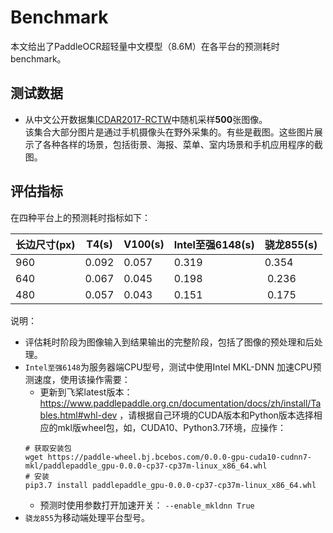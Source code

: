 # Benchmark

本文给出了PaddleOCR超轻量中文模型（8.6M）在各平台的预测耗时benchmark。

## 测试数据  
- 从中文公开数据集[ICDAR2017-RCTW](https://github.com/PaddlePaddle/PaddleOCR/blob/develop/doc/doc_ch/datasets.md#ICDAR2017-RCTW-17)中随机采样**500**张图像。  
该集合大部分图片是通过手机摄像头在野外采集的。有些是截图。这些图片展示了各种各样的场景，包括街景、海报、菜单、室内场景和手机应用程序的截图。

## 评估指标  
在四种平台上的预测耗时指标如下：  

|长边尺寸(px)|T4(s)|V100(s)|Intel至强6148(s)|骁龙855(s)|
|-|-|-|-|-|
|960|0.092|0.057|0.319|0.354|
|640|0.067|0.045|0.198| 0.236|
|480|0.057|0.043|0.151| 0.175| 

说明： 
- 评估耗时阶段为图像输入到结果输出的完整阶段，包括了图像的预处理和后处理。  
- `Intel至强6148`为服务器端CPU型号，测试中使用Intel MKL-DNN 加速CPU预测速度，使用该操作需要：  
    - 更新到飞桨latest版本：https://www.paddlepaddle.org.cn/documentation/docs/zh/install/Tables.html#whl-dev ，请根据自己环境的CUDA版本和Python版本选择相应的mkl版wheel包，如，CUDA10、Python3.7环境，应操作：
    ```shell
    # 获取安装包
    wget https://paddle-wheel.bj.bcebos.com/0.0.0-gpu-cuda10-cudnn7-mkl/paddlepaddle_gpu-0.0.0-cp37-cp37m-linux_x86_64.whl
    # 安装
    pip3.7 install paddlepaddle_gpu-0.0.0-cp37-cp37m-linux_x86_64.whl
    ```
    - 预测时使用参数打开加速开关： `--enable_mkldnn True`  
- `骁龙855`为移动端处理平台型号。  
